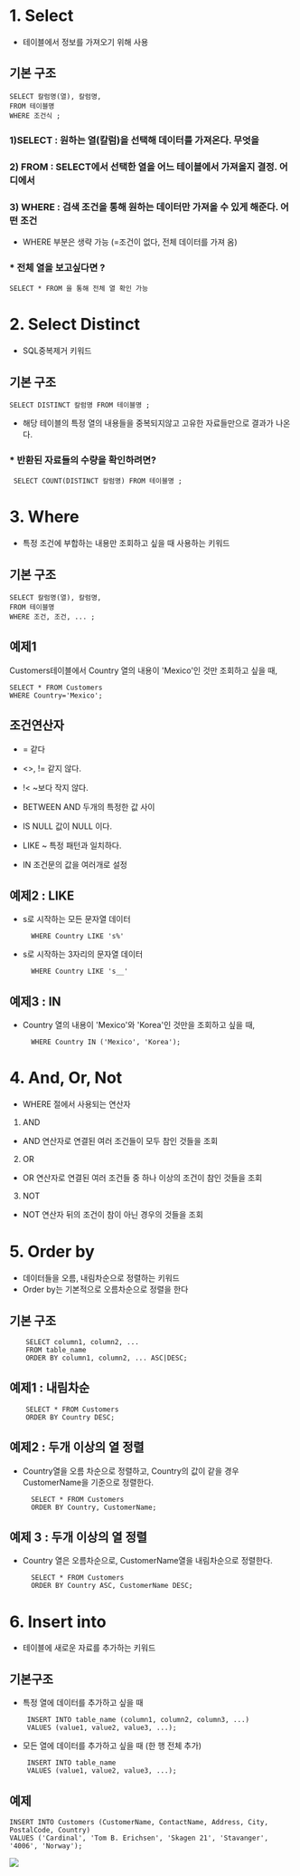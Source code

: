 # 1. Select 
- 테이블에서 정보를 가져오기 위해 사용
## 기본 구조
    SELECT 칼럼명(열), 칼럼명, 
    FROM 테이블명 
    WHERE 조건식 ;
    
### 1)SELECT : 원하는 열(칼럼)을 선택해 데이터를 가져온다. 무엇을
### 2) FROM : SELECT에서 선택한 열을 어느 테이블에서 가져올지 결정. 어디에서
### 3) WHERE : 검색 조건을 통해 원하는 데이터만 가져올 수 있게 해준다. 어떤 조건  
* WHERE 부분은 생략 가능 (=조건이 없다, 전체 데이터를 가져 옴)
    


### * 전체 열을 보고싶다면 ?
    SELECT * FROM 을 통해 전체 열 확인 가능

# 2. Select Distinct
-  SQL중복제거 키워드 

## 기본 구조
    SELECT DISTINCT 칼럼명 FROM 테이블명 ;
- 해당 테이블의 특정 열의 내용들을 중복되지않고 고유한 자료들만으로 결과가 나온다.

### * 반환된 자료들의 수량을 확인하려면? 
     SELECT COUNT(DISTINCT 칼럼명) FROM 테이블명 ; 



# 3. Where

- 특정 조건에 부합하는 내용만 조회하고 싶을 때 사용하는 키워드 

## 기본 구조

    SELECT 칼럼명(열), 칼럼명, 
    FROM 테이블명 
    WHERE 조건, 조건, ... ;
## 예제1 
Customers테이블에서 Country 열의 내용이 'Mexico'인 것만 조회하고 싶을 때,

    SELECT * FROM Customers
    WHERE Country='Mexico'; 

## 조건연산자
- = 같다
- <>, != 같지 않다. 
- !< ~보다 작지 않다. 
- BETWEEN AND 두개의 특정한 값 사이
- IS NULL 값이 NULL 이다.
- LIKE ~ 특정 패턴과 일치하다. 

- IN 조건문의 값을 여러개로 설정

## 예제2 : LIKE 
- s로 시작하는 모든 문자열 데이터 

        WHERE Country LIKE 's%'
- s로 시작하는 3자리의 문자열 데이터

        WHERE Country LIKE 's__'
## 예제3 : IN 
- Country 열의 내용이 'Mexico'와 'Korea'인 것만을 조회하고 싶을 때,

        WHERE Country IN ('Mexico', 'Korea'); 

# 4. And, Or, Not 
- WHERE 절에서 사용되는 연산자 

 1. AND 
 - AND 연산자로 연결된 여러 조건들이 모두 참인 것들을 조회

 2. OR
 - OR 연산자로 연결된 여러 조건들 중 하나 이상의 조건이 참인 것들을 조회 

 3. NOT 
 - NOT 연산자 뒤의 조건이 참이 아닌 경우의 것들을 조회


# 5. Order by 
- 데이터들을 오름, 내림차순으로 정렬하는 키워드
- Order by는 기본적으로 오름차순으로 정렬을 한다

## 기본 구조

        SELECT column1, column2, ...
        FROM table_name
        ORDER BY column1, column2, ... ASC|DESC;
## 예제1 : 내림차순

        SELECT * FROM Customers
        ORDER BY Country DESC;

## 예제2 : 두개 이상의 열 정렬 

- Country열을 오름 차순으로 정렬하고, Country의 값이 같을 경우 CustomerName을 기준으로 정렬한다. 

        SELECT * FROM Customers
        ORDER BY Country, CustomerName;

## 예제 3 : 두개 이상의 열 정렬
- Country 열은 오름차순으로, CustomerName열을 내림차순으로 정렬한다. 

        SELECT * FROM Customers
        ORDER BY Country ASC, CustomerName DESC;

# 6. Insert into 
- 테이블에 새로운 자료를 추가하는 키워드

## 기본구조
-  특정 열에 데이터를 추가하고 싶을 때 

        INSERT INTO table_name (column1, column2, column3, ...)
        VALUES (value1, value2, value3, ...);
-  모든 열에 데이터를 추가하고 싶을 때 (한 행 전체 추가)

        INSERT INTO table_name
        VALUES (value1, value2, value3, ...);

## 예제

    INSERT INTO Customers (CustomerName, ContactName, Address, City, PostalCode, Country)
    VALUES ('Cardinal', 'Tom B. Erichsen', 'Skagen 21', 'Stavanger', '4006', 'Norway');


<img src="https://user-images.githubusercontent.com/63465350/139407500-099088c3-a9bb-48c6-9495-8bbe808c62dd.png" heght="300">



